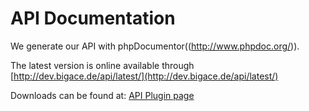 # API Documentation

We generate our API with phpDocumentor((http://www.phpdoc.org/)).

The latest version is online available through [http://dev.bigace.de/api/latest/](http://dev.bigace.de/api/latest/)

Downloads can be found at: [API Plugin page](http://www.bigace.de/plugins/detail/181-API+Documentation)

